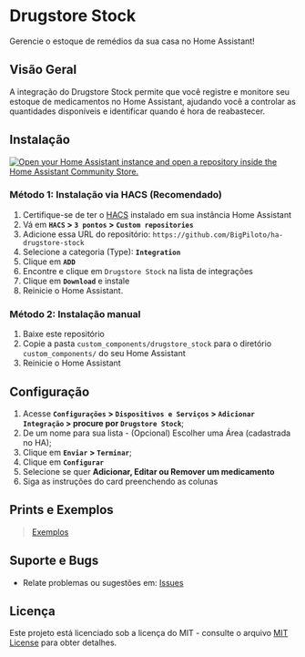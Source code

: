# Drugstore Stock

Gerencie o estoque de remédios da sua casa no Home Assistant!

## Visão Geral

A integração do Drugstore Stock permite que você registre e monitore seu estoque de medicamentos no Home Assistant, ajudando você a controlar as quantidades disponíveis e identificar quando é hora de reabastecer.

## Instalação

[![Open your Home Assistant instance and open a repository inside the Home Assistant Community Store.](https://my.home-assistant.io/badges/hacs_repository.svg)](https://my.home-assistant.io/redirect/hacs_repository/?owner=BigPiloto&repository=ha-drugstore-stock&category=Integration)

### Método 1: Instalação via HACS  (Recomendado)

1. Certifique-se de ter o [HACS](https://hacs.xyz/) instalado em sua instância Home Assistant
1. Vá em **`HACS` > `3 pontos` > `Custom repositories`**
2. Adicione essa URL do repositório: `https://github.com/BigPiloto/ha-drugstore-stock`
3. Selecione a categoria (Type): **`Integration`**
4. Clique em **`ADD`**
5. Encontre e clique em `Drugstore Stock` na lista de integrações
6. Clique em **`Download`** e instale
7. Reinicie o Home Assistant.

### Método 2: Instalação manual

1. Baixe este repositório
2. Copie a pasta `custom_components/drugstore_stock` para o diretório `custom_components/` do seu Home Assistant
3. Reinicie o Home Assistant

## Configuração

1. Acesse **`Configurações` > `Dispositivos e Serviços` > `Adicionar Integração` > procure por `Drugstore Stock`**;
2. De um nome para sua lista - (Opcional) Escolher uma Área (cadastrada no HA);
3. Clique em **`Enviar` > `Terminar`**;
4. Clique em **`Configurar`**
5. Selecione se quer **Adicionar, Editar ou Remover um medicamento**
6. Siga as instruções do card preenchendo as colunas

## Prints e Exemplos

> [Exemplos](documentation/examples.pt-BR.md)

## Suporte e Bugs

- Relate problemas ou sugestões em: [Issues](https://github.com/BigPiloto/ha-drugstore-stock/issues)

## Licença

Este projeto está licenciado sob a licença do MIT - consulte o arquivo [MIT License](LICENSE) para obter detalhes.
